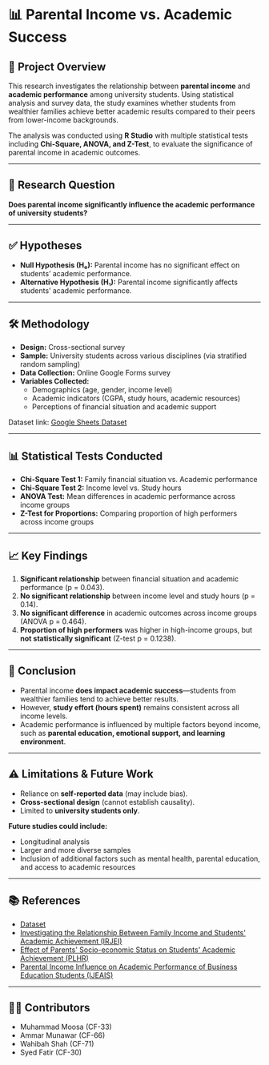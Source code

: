 # 📊 Parental Income vs. Academic Success  

## 📖 Project Overview  
This research investigates the relationship between **parental income** and **academic performance** among university students. Using statistical analysis and survey data, the study examines whether students from wealthier families achieve better academic results compared to their peers from lower-income backgrounds.  

The analysis was conducted using **R Studio** with multiple statistical tests including **Chi-Square, ANOVA, and Z-Test**, to evaluate the significance of parental income in academic outcomes.  

---

## 🚀 Research Question  
**Does parental income significantly influence the academic performance of university students?**  

---

## ✅ Hypotheses  
- **Null Hypothesis (H₀):** Parental income has no significant effect on students’ academic performance.  
- **Alternative Hypothesis (H₁):** Parental income significantly affects students’ academic performance.  

---

## 🛠️ Methodology  
- **Design:** Cross-sectional survey  
- **Sample:** University students across various disciplines (via stratified random sampling)  
- **Data Collection:** Online Google Forms survey  
- **Variables Collected:**  
  - Demographics (age, gender, income level)  
  - Academic indicators (CGPA, study hours, academic resources)  
  - Perceptions of financial situation and academic support  

Dataset link: [Google Sheets Dataset](https://docs.google.com/spreadsheets/d/1QKP47LvDyPw10yt_8t8mfR0cGklhOPvYaA9Uqlj6Kz8/edit?usp=sharing)  

---

## 📊 Statistical Tests Conducted  
- **Chi-Square Test 1:** Family financial situation vs. Academic performance  
- **Chi-Square Test 2:** Income level vs. Study hours  
- **ANOVA Test:** Mean differences in academic performance across income groups  
- **Z-Test for Proportions:** Comparing proportion of high performers across income groups  

---

## 📈 Key Findings  
1. **Significant relationship** between financial situation and academic performance (p = 0.043).  
2. **No significant relationship** between income level and study hours (p = 0.14).  
3. **No significant difference** in academic outcomes across income groups (ANOVA p = 0.464).  
4. **Proportion of high performers** was higher in high-income groups, but **not statistically significant** (Z-test p = 0.1238).  

---

## 📝 Conclusion  
- Parental income **does impact academic success**—students from wealthier families tend to achieve better results.  
- However, **study effort (hours spent)** remains consistent across all income levels.  
- Academic performance is influenced by multiple factors beyond income, such as **parental education, emotional support, and learning environment**.  

---

## ⚠️ Limitations & Future Work  
- Reliance on **self-reported data** (may include bias).  
- **Cross-sectional design** (cannot establish causality).  
- Limited to **university students only**.  

**Future studies could include:**  
- Longitudinal analysis  
- Larger and more diverse samples  
- Inclusion of additional factors such as mental health, parental education, and access to academic resources  


---

## 📚 References  
- [Dataset](https://docs.google.com/spreadsheets/d/1QKP47LvDyPw10yt_8t8mfR0cGklhOPvYaA9Uqlj6Kz8/edit?usp=sharing)  
- [Investigating the Relationship Between Family Income and Students' Academic Achievement (IRJEI)](https://irjei.com/index.php/irjei/article/download/217/184/694)  
- [Effect of Parents' Socio-economic Status on Students' Academic Achievement (PLHR)](https://ojs.plhr.org.pk/journal/article/download/598/494/857)  
- [Parental Income Influence on Academic Performance of Business Education Students (IJEAIS)](http://ijeais.org/wp-content/uploads/2022/9/IJAPR220920.pdf)  

---

## 👨‍💻 Contributors  
- Muhammad Moosa (CF-33)  
- Ammar Munawar (CF-66)  
- Wahibah Shah (CF-71)  
- Syed Fatir (CF-30)  

